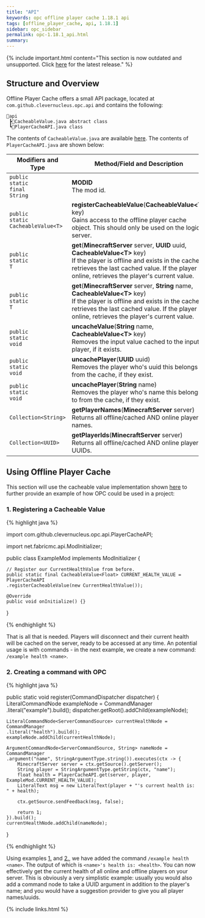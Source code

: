 ```yaml
---
title: "API"
keywords: opc offline player cache 1.18.1 api
tags: [offline_player_cache, api, 1.18.1]
sidebar: opc_sidebar
permalink: opc-1.18.1_api.html
summary: 
---
```


{% include important.html content="This section is now outdated and unsupported. Click [here](opc-1.18.2_home) for the latest release." %}

## Structure and Overview

Offline Player Cache offers a small API package, located at `com.github.clevernucleus.opc.api` and contains the following:

```
📂api
 ┣📄CacheableValue.java abstract class
 ┗📄PlayerCacheAPI.java class
```

The contents of `CacheableValue.java` are available [here](opc-1.18.2_cacheable_value#structure). The contents of `PlayerCacheAPI.java` are shown below:

| Modifiers and Type | Method/Field and Description |
| ------------------ | ---------------------------- |
| <span id="redType">`public`</span><br><span id="redType">`static`</span><br><span id="redType">`final`</span><br><span id="redType">`String`</span> | <span id="redCode">**MODID**</span><br>The mod id. |
| <span id="redType">`public`</span><br><span id="redType">`static`</span><br><span id="redType">`CacheableValue<T>`</span> | <span id="redCode">**registerCacheableValue**(**CacheableValue&lt;T&gt;** key)</span> <br>Gains access to the offline player cache object. This should only be used on the logical server. |
| <span id="redType">`public`</span><br><span id="redType">`static`</span><br><span id="redType">`T`</span> | <span id="redCode">**get**(**MinecraftServer** server, **UUID** uuid, **CacheableValue&lt;T&gt;** key)</span> <br>If the player is offline and exists in the cache, retrieves the last cached value. If the player is online, retrieves the player's current value. |
| <span id="redType">`public`</span><br><span id="redType">`static`</span><br><span id="redType">`T`</span> | <span id="redCode">**get**(**MinecraftServer** server, **String** name, **CacheableValue&lt;T&gt;** key)</span> <br>If the player is offline and exists in the cache, retrieves the last cached value. If the player is online, retrieves the player's current value. |
| <span id="redType">`public`</span><br><span id="redType">`static`</span><br><span id="redType">`void`</span> | <span id="redCode">**uncacheValue**(**String** name, **CacheableValue&lt;T&gt;** key)</span> <br>Removes the input value cached to the input player, if it exists. |
| <span id="redType">`public`</span><br><span id="redType">`static`</span><br><span id="redType">`void`</span> | <span id="redCode">**uncachePlayer**(**UUID** uuid)</span> <br>Removes the player who's uuid this belongs to from the cache, if they exist. |
| <span id="redType">`public`</span><br><span id="redType">`static`</span><br><span id="redType">`void`</span> | <span id="redCode">**uncachePlayer**(**String** name)</span> <br>Removes the player who's name this belongs to from the cache, if they exist. |
| <span id="redType">`Collection<String>`</span> | <span id="redCode">**getPlayerNames**(**MinecraftServer** server)</span> <br>Returns all offline/cached AND online players' names. |
| <span id="redType">`Collection<UUID>`</span> | <span id="redCode">**getPlayerIds**(**MinecraftServer** server)</span> <br>Returns all offline/cached AND online players' UUIDs. |

## Using Offline Player Cache

This section will use the cacheable value implementation shown [here](opc-1.18.2_cacheable_value#example-implementation) to further provide an example of how OPC could be used in a project:

### 1. Registering a Cacheable Value

{% highlight java %}

import com.github.clevernucleus.opc.api.PlayerCacheAPI;

import net.fabricmc.api.ModInitializer;

public class ExampleMod implements ModInitializer {

    // Register our CurrentHealthValue from before.
    public static final CacheableValue<Float> CURRENT_HEALTH_VALUE = PlayerCacheAPI
    .registerCacheableValue(new CurrentHealthValue());

    @Override
    public void onInitialize() {}
}

{% endhighlight %}

That is all that is needed. Players will disconnect and their current health will be cached on the server, ready to be accessed at any time. An potential usage is with commands - in the next example, we create a new command: `/example health <name>`.

### 2. Creating a command with OPC

{% highlight java %}

public static void register(CommandDispatcher<ServerCommandSource> dispatcher) {
    LiteralCommandNode<ServerCommandSource> exampleNode = CommandManager
    .literal("example").build();
    dispatcher.getRoot().addChild(exampleNode);
    
    LiteralCommandNode<ServerCommandSource> currentHealthNode = CommandManager
    .literal("health").build();
    exampleNode.addChild(currentHealthNode);

    ArgumentCommandNode<ServerCommandSource, String> nameNode = CommandManager
    .argument("name", StringArgumentType.string()).executes(ctx -> {
        MinecraftServer server = ctx.getSource().getServer();
        String player = StringArgumentType.getString(ctx, "name");
        float health = PlayerCacheAPI.get(server, player, ExampleMod.CURRENT_HEALTH_VALUE);
        LiteralText msg = new LiteralText(player + "'s current health is: " + health);

        ctx.getSource.sendFeedback(msg, false);

        return 1;
    }).build();
    currentHealthNode.addChild(nameNode);
}

{% endhighlight %}

Using examples [1.](#1-registering-a-cacheable-value) and [2.](#2-creating-a-command-with-opc), we have added the command `/example health <name>`. The output of which is `<name>'s health is: <health>`. You can now effectively get the current health of all online and offline players on your server. This is obviously a very simplistic example: usually you would also add a command node to take a UUID argument in addition to the player's name; and you would have a suggestion provider to give you all player names/uuids. 

{% include links.html %}
